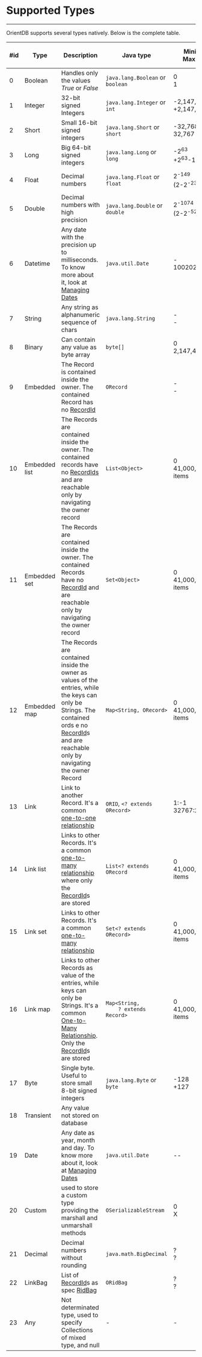 # Supported Types
____

OrientDB supports several types natively. Below is the complete table.

|#id|Type|Description|Java type|Minimum<br>Maximum|Auto-conversion from/to|
|---|----|-----------|------|------------------|-----------------------|
|0|Boolean|Handles only the values *True* or *False*|<code>java.lang.Boolean</code> or <code>boolean</code>|0<br>1|String|
|1|Integer|32-bit signed Integers|<code>java.lang.Integer</code> or <code>int</code>|-2,147,483,648<br>+2,147,483,647|Any Number, String|
|2|Short|Small 16-bit signed integers|<code>java.lang.Short</code> or <code>short</code>|-32,768<br>32,767|Any Number, String|
|3|Long|Big 64-bit signed integers|<code>java.lang.Long</code> or <code>long</code>|-2<sup>63</sup><br>+2<sup>63</sup>-1|Any Number, String|
|4|Float|Decimal numbers|<code>java.lang.Float</code> or <code>float</code>|2<sup>-149</sup><br>(2-2<sup>-23</sup>)*2<sup>127</sup>|Any Number, String|
|5|Double|Decimal numbers with high precision|<code>java.lang.Double</code> or <code>double</code>|2<sup>-1074</sup><br>(2-2<sup>-52</sup>)*2<sup>1023</sup>|Any Number, String|
|6|Datetime|Any date with the precision up to milliseconds. To know more about it, look at [Managing Dates](Managing-Dates.md)|<code>java.util.Date</code>|-<br>1002020303|Date, Long, String|
|7|String|Any string as alphanumeric sequence of chars|<code>java.lang.String</code>|-<br>-|-|
|8|Binary|Can contain any value as byte array|<code>byte[]</code>|0<br>2,147,483,647|String|
|9|Embedded|The Record is contained inside the owner. The contained Record has no [RecordId](Concepts.md#recordid)|<code>ORecord</code>|-<br>-|ORecord|
|10|Embedded list|The Records are contained inside the owner. The contained records have no [RecordIds](Concepts.md#recordid) and are reachable only by navigating the owner record|<code>List&lt;Object&gt;</code>|0<br>41,000,000 items|String|
|11|Embedded set|The Records are contained inside the owner. The contained Records have no [RecordId](Concepts.md#recordid) and are reachable only by navigating the owner record|<code>Set&lt;Object&gt;</code>|0<br>41,000,000 items|String|
|12|Embedded map|The Records are contained inside the owner as values of the entries, while the keys can only be Strings. The contained ords e no [RecordId](Concepts.md#recordid)s and are reachable only by navigating the owner Record|<code>Map&lt;String, ORecord&gt;</code>|0<br>41,000,000 items|<code>Collection&lt;? extends ORecord&lt;?&gt;&gt;</code>, <code>String</code>|
|13|Link|Link to another Record. It's a common [one-to-one relationship](Concepts.md#1-1-and-n-1-referenced-relationships)|<code>ORID</code>, <code>&lt;? extends ORecord&gt;</code>|1:-1<br>32767:2^63-1|String|
|14|Link list|Links to other Records. It's a common [one-to-many relationship](Concepts.md#1-n-and-n-m-embedded-relationships) where only the [RecordId](Concepts.md#recordid)s are stored|<code>List&lt;? extends ORecord</code>|0<br>41,000,000 items|String|
|15|Link set|Links to other Records. It's a common [one-to-many relationship](Concepts.md#1-n-and-n-m-embedded-relationships)|<code>Set&lt;? extends ORecord&gt;</code>|0<br>41,000,000 items|<code>Collection&lt;? extends ORecord&gt;</code>, <code>String</code>|
|16|Link map|Links to other Records as value of the entries, while keys can only be Strings. It's a common [One-to-Many Relationship](Concepts.md#1-n-and-n-m-embedded-relationships). Only the [RecordId](Concepts.md#recordid)s are stored|<code>Map&lt;String,<br>&nbsp;&nbsp;&nbsp;&nbsp;? extends Record&gt;</code>|0<br>41,000,000 items|String|
|17|Byte|Single byte. Useful to store small 8-bit signed integers|<code>java.lang.Byte</code> or <code>byte</code>|-128<br>+127|Any Number, String|
|18|Transient|Any value not stored on database||||
|19|Date|Any date as year, month and day. To know more about it, look at [Managing Dates](Managing-Dates.md)|<code>java.util.Date</code>|-<bonetomanyr>-|Date, Long, String|
|20|Custom|used to store a custom type providing the marshall and unmarshall methods|<code>OSerializableStream</code>|0<br>X|-|
|21|Decimal|Decimal numbers without rounding|<code>java.math.BigDecimal</code>|?<br>?|Any Number, String|
|22|LinkBag| List of [RecordId](Concepts.md#recordid)s as spec [RidBag](RidBag.md) | <code>ORidBag</code> | ?<br>? | - |
|23|Any|Not determinated type, used to specify Collections of mixed type, and null | - | - | - |
